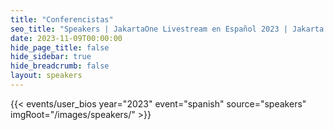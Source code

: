 ```yaml
---
title: "Conferencistas"
seo_title: "Speakers | JakartaOne Livestream en Español 2023 | Jakarta EE Software | Cloud Native"
date: 2023-11-09T00:00:00
hide_page_title: false
hide_sidebar: true
hide_breadcrumb: false
layout: speakers
---
```


{{< events/user_bios year="2023" event="spanish" source="speakers" imgRoot="/images/speakers/" >}}